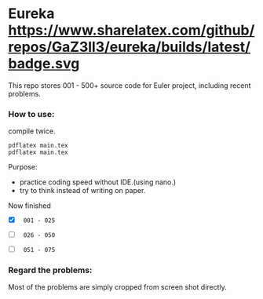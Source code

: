 Eureka https://www.sharelatex.com/github/repos/GaZ3ll3/eureka/builds/latest/badge.svg
====

This repo stores 001 - 500+ source code for Euler project, including recent problems.


### How to use:

compile twice.

```
pdflatex main.tex 
pdflatex main.tex

```

Purpose: 

- practice coding speed without IDE.(using nano.)
- try to think instead of writing on paper.

Now finished
 
- [x] `` 001 - 025`` 
- [ ] `` 026 - 050``
- [ ] `` 051 - 075``


### Regard the problems:

Most of the problems are simply cropped from screen shot directly.
